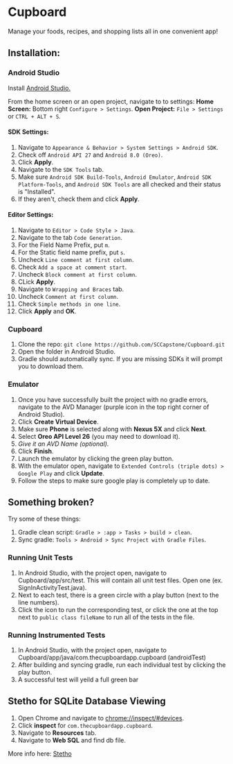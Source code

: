 # Cupboard

Manage your foods, recipes, and shopping lists all in one convenient app!

## Installation:

### Android Studio
Install [Android Studio.](https://developer.android.com/studio/index.html)

From the home screen or an open project, navigate to to settings:
**Home Screen:** Bottom right `Configure > Settings`.
**Open Project:** `File > Settings` or `CTRL + ALT + S`.

#### SDK Settings:
1. Navigate to `Appearance & Behavior > System Settings > Android SDK`.
2. Check off `Android API 27` and `Android 8.0 (Oreo)`.
3. Click **Apply**.
4. Navigate to the `SDK Tools` tab.
5. Make sure `Android SDK Build-Tools`, `Android Emulator`, `Android SDK Platform-Tools`, and `Android SDK Tools` are all checked and their status is "Installed".
6. If they aren't, check them and click **Apply**.

#### Editor Settings:
1. Navigate to `Editor > Code Style > Java`.
2. Navigate to the tab `Code Generation`.
3. For the Field Name Prefix, put `m`.
4. For the Static field name prefix, put `s`.
5. Uncheck `Line comment at first column`.
6. Check `Add a space at comment start`.
7. Uncheck `Block comment at first column`.
8. CLick **Apply**.
9. Navigate to `Wrapping and Braces` tab.
10. Uncheck `Comment at first column`.
11. Check `Simple methods in one line`.
12. Click **Apply** and **OK**.

### Cupboard
1. Clone the repo: `git clone https://github.com/SCCapstone/Cupboard.git`
2. Open the folder in Android Studio.
3. Gradle should automatically sync. If you are missing SDKs it will prompt you to download them.

### Emulator
1. Once you have successfully built the project with no gradle errors, navigate to the AVD Manager (purple icon in the top right corner of Android Studio).
2. Click **Create Virtual Device**.
3. Make sure **Phone** is selected along with **Nexus 5X** and click **Next**.
4. Select **Oreo API Level 26** (you may need to download it).
5. *Give it an AVD Name (optional).*
6. Click **Finish**.
7. Launch the emulator by clicking the green play button.
8. With the emulator open, navigate to `Extended Controls (triple dots) > Google Play` and click **Update**.
9. Follow the steps to make sure google play is completely up to date.

## Something broken?
Try some of these things:
1. Gradle clean script: `Gradle > :app > Tasks > build > clean`.
2. Sync gradle: `Tools > Android > Sync Project with Gradle Files`.

### Running Unit Tests
1. In Android Studio, with the project open, navigate to Cupboard/app/src/test. This will contain all unit test files. Open one (ex. SignInActivityTest.java).
2. Next to each test, there is a green circle with a play button (next to the line numbers).
3. Click the icon to run the corresponding test, or click the one at the top next to `public class fileName` to run all of the tests in the file.

### Running Instrumented Tests
1. In Android Studio, with the project open, navigate to Cupboard/app/java/com.thecupboardapp.cupboard (androidTest)
2. After building and syncing gradle, run each individual test by clicking the play button.
3. A successful test will yeild a full green bar


## Stetho for SQLite Database Viewing
1. Open Chrome and navigate to <a href="chrome://inspect/#devices" target="_blank">chrome://inspect/#devices</a>.
2. Click **inspect** for `com.thecupboardapp.cupboard`.
3. Navigate to **Resources** tab.
4. Navigate to **Web SQL** and find db file.

More info here: [Stetho](http://facebook.github.io/stetho/)
